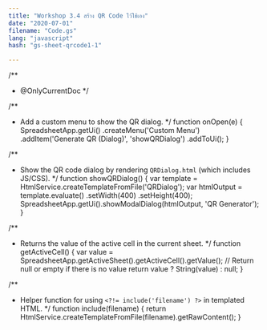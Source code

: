 ```yaml
---
title: "Workshop 3.4 สร้าง QR Code ไว้ใช้เอง"
date: "2020-07-01"
filename: "Code.gs"
lang: "javascript"
hash: "gs-sheet-qrcode1-1"

---
```


/**
* @OnlyCurrentDoc
*/

/**
* Add a custom menu to show the QR dialog.
*/
function onOpen(e) {
 SpreadsheetApp.getUi()
   .createMenu('Custom Menu')
   .addItem('Generate QR (Dialog)', 'showQRDialog')
   .addToUi();
}

/**
* Show the QR code dialog by rendering `QRDialog.html` (which includes JS/CSS).
*/
function showQRDialog() {
 var template = HtmlService.createTemplateFromFile('QRDialog');
 var htmlOutput = template.evaluate()
     .setWidth(400)
     .setHeight(400);
 SpreadsheetApp.getUi().showModalDialog(htmlOutput, 'QR Generator');
}

/**
* Returns the value of the active cell in the current sheet.
*/
function getActiveCell() {
 var value = SpreadsheetApp.getActiveSheet().getActiveCell().getValue();
 // Return null or empty if there is no value
 return value ? String(value) : null;
}

/**
* Helper function for using `<?!= include('filename') ?>` in templated HTML.
*/
function include(filename) {
 return HtmlService.createTemplateFromFile(filename).getRawContent();
}


